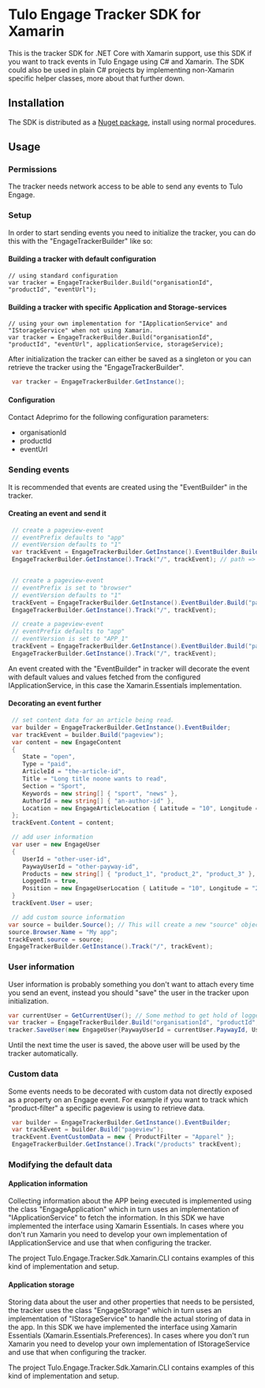 # Tulo Engage Tracker SDK for Xamarin

This is the tracker SDK for .NET Core with Xamarin support, use this SDK if you want to track events in Tulo Engage using C# and Xamarin. The SDK could also be used in plain C# projects by implementing non-Xamarin specific helper classes, more about that further down.

## Installation

The SDK is distributed as a [Nuget package](https://www.nuget.org/packages/Adeprimo.Tulo.Engage.Tracker.Sdk.Xamarin), install using normal procedures.

## Usage

### Permissions

The tracker needs network access to be able to send any events to Tulo Engage.

### Setup

In order to start sending events you need to initialize the tracker, you can do this with the "EngageTrackerBuilder" like so:

#### Building a tracker with default configuration

```
// using standard configuration
var tracker = EngageTrackerBuilder.Build("organisationId", "productId", "eventUrl");
```

#### Building a tracker with specific Application and Storage-services

```
// using your own implementation for "IApplicationService" and "IStorageService" when not using Xamarin.
var tracker = EngageTrackerBuilder.Build("organisationId", "productId", "eventUrl", applicationService, storageService);
```

After initialization the tracker can either be saved as a singleton or you can retrieve the tracker using the "EngageTrackerBuilder".

```C#
 var tracker = EngageTrackerBuilder.GetInstance();
```

#### Configuration

Contact Adeprimo for the following configuration parameters:

* organisationId
* productId
* eventUrl

### Sending events

It is recommended that events are created using the "EventBuilder" in the tracker.

#### Creating an event and send it

```C#
 // create a pageview-event
 // eventPrefix defaults to "app"
 // eventVersion defaults to "1"
 var trackEvent = EngageTrackerBuilder.GetInstance().EventBuilder.Build("pageview");
 EngageTrackerBuilder.GetInstance().Track("/", trackEvent); // path => pageName in app


 // create a pageview-event
 // eventPrefix is set to "browser"
 // eventVersion defaults to "1"
 trackEvent = EngageTrackerBuilder.GetInstance().EventBuilder.Build("pageview", eventPrefix="browser");
 EngageTrackerBuilder.GetInstance().Track("/", trackEvent);

 // create a pageview-event
 // eventPrefix defaults to "app"
 // eventVersion is set to "APP_1"
 trackEvent = EngageTrackerBuilder.GetInstance().EventBuilder.Build("pageview", eventTypeVersion="APP_1");
 EngageTrackerBuilder.GetInstance().Track("/", trackEvent);
```

An event created with the "EventBuilder" in tracker will decorate the event with default values and values fetched from the configured IApplicationService, in this case the Xamarin.Essentials implementation.

#### Decorating an event further

```c#
 // set content data for an article being read.
 var builder = EngageTrackerBuilder.GetInstance().EventBuilder;
 var trackEvent = builder.Build("pageview");
 var content = new EngageContent
 {
    State = "open",
    Type = "paid",
    ArticleId = "the-article-id",
    Title = "Long title noone wants to read",
    Section = "Sport",
    Keywords = new string[] { "sport", "news" },
    AuthorId = new string[] { "an-author-id" },
    Location = new EngageArticleLocation { Latitude = "10", Longitude ="20"}
 };
 trackEvent.Content = content;

 // add user information
 var user = new EngageUser
 {
    UserId = "other-user-id",
    PaywayUserId = "other-payway-id",
    Products = new string[] { "product_1", "product_2", "product_3" },
    LoggedIn = true,
    Position = new EngageUserLocation { Latitude = "10", Longitude = "20" },
 }
 trackEvent.User = user;

 // add custom source information
var source = builder.Source(); // This will create a new "source" object and prefill with defaults, which can be changed manually.
source.Browser.Name = "My app";
trackEvent.source = source;
EngageTrackerBuilder.GetInstance().Track("/", trackEvent);
```

### User information

User information is probably something you don't want to attach every time you send an event, instead you should "save" the user in the tracker upon initialization.

```c#
var currentUser = GetCurrentUser(); // Some method to get hold of logged in user
var tracker = EngageTrackerBuilder.Build("organisationId", "productId", "eventUrl");
tracker.SaveUser(new EngageUser{PaywayUserId = currentUser.PaywayId, UserId = currentUser.Id,  LoggedIn = true}):
```

Until the next time the user is saved, the above user will be used by the tracker automatically.

### Custom data

Some events needs to be decorated with custom data not directly exposed as a property on an Engage event. For example if you want to track which "product-filter" a specific pageview is using to retrieve data.

```c#
 var builder = EngageTrackerBuilder.GetInstance().EventBuilder;
 var trackEvent = builder.Build("pageview");
 trackEvent.EventCustomData = new { ProductFilter = "Apparel" };
 EngageTrackerBuilder.GetInstance().Track("/products" trackEvent);
```

### Modifying the default data

#### Application information

Collecting information about the APP being executed is implemented using the class "EngageApplication" which in turn uses an implementation of "IApplicationService" to fetch the information. In this SDK we have implemented the interface using Xamarin Essentials. In cases where you don't run Xamarin you need to develop your own implementation of IApplicationService and use that when configuring the tracker.

The project Tulo.Engage.Tracker.Sdk.Xamarin.CLI contains examples of this kind of implementation and setup.

#### Application storage

Storing data about the user and other properties that needs to be persisted, the tracker uses the class "EngageStorage" which in turn uses an implementation of "IStorageService" to handle the actual storing of data in the app. In this SDK we have implemented the interface using Xamarin Essentials (Xamarin.Essentials.Preferences). In cases where you don't run Xamarin you need to develop your own implementation of IStorageService and use that when configuring the tracker.

The project Tulo.Engage.Tracker.Sdk.Xamarin.CLI contains examples of this kind of implementation and setup.
